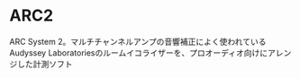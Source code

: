# ARC2
 ARC System 2。マルチチャンネルアンプの音響補正によく使われているAudyssey Laboratoriesのルームイコライザーを、プロオーディオ向けにアレンジした計測ソフト
